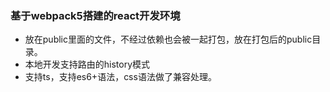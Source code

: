 ### 基于webpack5搭建的react开发环境

- 放在public里面的文件，不经过依赖也会被一起打包，放在打包后的public目录。
- 本地开发支持路由的history模式
- 支持ts，支持es6+语法，css语法做了兼容处理。